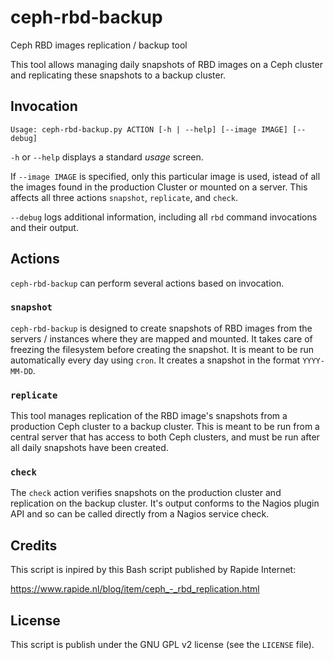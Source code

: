 # ceph-rbd-backup
Ceph RBD images replication / backup tool

This tool allows managing daily snapshots of RBD images on a Ceph cluster
and replicating these snapshots to a backup cluster.


## Invocation

```
Usage: ceph-rbd-backup.py ACTION [-h | --help] [--image IMAGE] [--debug]
```

`-h` or `--help` displays a standard _usage_ screen.

If `--image IMAGE` is specified, only this particular image is used, istead
of all the images found in the production Cluster or mounted on a server. This
affects all three actions `snapshot`, `replicate`, and `check`.

`--debug` logs additional information, including all `rbd` command invocations
and their output.


## Actions

`ceph-rbd-backup` can perform several actions based on invocation.

### `snapshot`

`ceph-rbd-backup` is designed to create snapshots of RBD images from the
servers / instances where they are mapped and mounted. It takes care of
freezing the filesystem before creating the snapshot. It is meant to be run
automatically every day using `cron`. It creates a snapshot in the format
`YYYY-MM-DD`.

### `replicate`

This tool manages replication of the RBD image's snapshots from a production
Ceph cluster to a backup cluster. This is meant to be run from a central
server that has access to both Ceph clusters, and must be run after all daily
snapshots have been created.

### `check`

The `check` action verifies snapshots on the production cluster and
replication on the backup cluster. It's output conforms to the Nagios plugin
API and so can be called directly from a Nagios service check.


## Credits

This script is inpired by this Bash script published by Rapide Internet:

https://www.rapide.nl/blog/item/ceph_-_rbd_replication.html


## License

This script is publish under the GNU GPL v2 license (see the `LICENSE` file).
